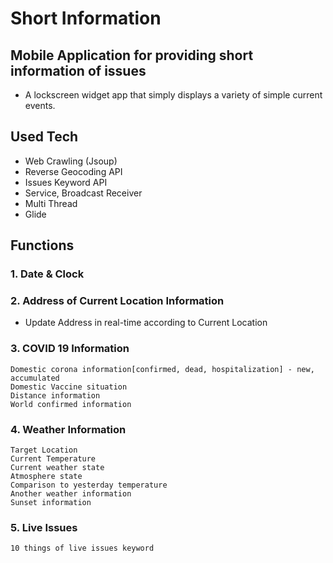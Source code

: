 # Short Information
## Mobile Application for providing short information of issues

- A lockscreen widget app that simply displays a variety of simple current events.

## Used Tech
- Web Crawling (Jsoup)
- Reverse Geocoding API
- Issues Keyword API
- Service, Broadcast Receiver
- Multi Thread
- Glide

## Functions

### 1. Date & Clock
### 2. Address of Current Location Information
- Update Address in real-time according to Current Location
### 3. COVID 19 Information
    Domestic corona information[confirmed, dead, hospitalization] - new, accumulated
    Domestic Vaccine situation
    Distance information
    World confirmed information
### 4. Weather Information
    Target Location
    Current Temperature
    Current weather state
    Atmosphere state
    Comparison to yesterday temperature
    Another weather information
    Sunset information
### 5. Live Issues
    10 things of live issues keyword
